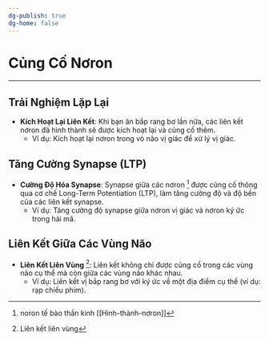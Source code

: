 ```yaml
---
dg-publish: true
dg-home: false
---
```

# Củng Cố Nơron
---

## Trải Nghiệm Lặp Lại

- **Kích Hoạt Lại Liên Kết**: Khi bạn ăn bắp rang bơ lần nữa, các liên kết nơron đã hình thành sẽ được kích hoạt lại và củng cố thêm.
  - Ví dụ: Kích hoạt lại nơron trong vỏ não vị giác để xử lý vị giác.

## Tăng Cường Synapse (LTP)

- **Cường Độ Hóa Synapse**: Synapse giữa các nơron [^1] được củng cố thông qua cơ chế Long-Term Potentiation (LTP), làm tăng cường độ và độ bền của các liên kết synapse.
  - Ví dụ: Tăng cường độ synapse giữa nơron vị giác và nơron ký ức trong hải mã.

## Liên Kết Giữa Các Vùng Não

- **Liên Kết Liên Vùng**  [^2]: Liên kết không chỉ được củng cố trong các vùng não cụ thể mà còn giữa các vùng não khác nhau.
  - Ví dụ: Liên kết vị bắp rang bơ với ký ức về một địa điểm cụ thể (ví dụ: rạp chiếu phim).

[^1]: noron tế bào thần kinh [[Hình-thành-nơron]]

[^2]: Liên kết liên vùng